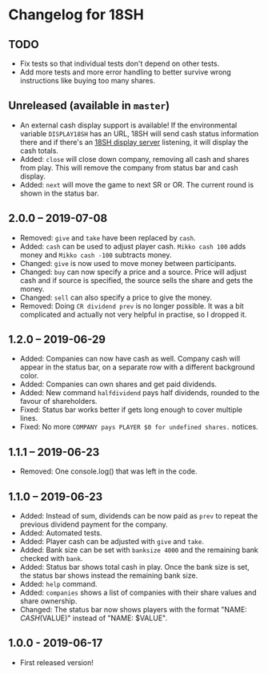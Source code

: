 # Changelog for 18SH

## TODO
- Fix tests so that individual tests don't depend on other tests.
- Add more tests and more error handling to better survive wrong instructions
like buying too many shares.

## Unreleased (available in `master`)
- An external cash display support is available! If the environmental variable
`DISPLAY18SH` has an URL, 18SH will send cash status information there and if
there's an [18SH display server](https://github.com/msaari/18sh-display)
listening, it will display the cash totals.
- Added: `close` will close down company, removing all cash and shares from
play. This will remove the company from status bar and cash display.
- Added: `next` will move the game to next SR or OR. The current round is shown
in the status bar.

## 2.0.0 – 2019-07-08
- Removed: `give` and `take` have been replaced by `cash`.
- Added: `cash` can be used to adjust player cash. `Mikko cash 100` adds money
and `Mikko cash -100` subtracts money.
- Changed: `give` is now used to move money between participants.
- Changed: `buy` can now specify a price and a source. Price will adjust cash
and if source is specified, the source sells the share and gets the money.
- Changed: `sell` can also specify a price to give the money.
- Removed: Doing `CR dividend prev` is no longer possible. It was a bit
complicated and actually not very helpful in practise, so I dropped it.

## 1.2.0 – 2019-06-29
- Added: Companies can now have cash as well. Company cash will appear in the
status bar, on a separate row with a different background color.
- Added: Companies can own shares and get paid dividends.
- Added: New command `halfdividend` pays half dividends, rounded to the favour
of shareholders.
- Fixed: Status bar works better if gets long enough to cover multiple lines.
- Fixed: No more `COMPANY pays PLAYER $0 for undefined shares.` notices.

## 1.1.1 – 2019-06-23
- Removed: One console.log() that was left in the code.

## 1.1.0 – 2019-06-23
- Added: Instead of sum, dividends can be now paid as `prev` to repeat the
previous dividend payment for the company.
- Added: Automated tests.
- Added: Player cash can be adjusted with `give` and `take`.
- Added: Bank size can be set with `banksize 4000` and the remaining bank
checked with `bank`.
- Added: Status bar shows total cash in play. Once the bank size is set, the
status bar shows instead the remaining bank size.
- Added: `help` command.
- Added: `companies` shows a list of companies with their share values and
share ownership.
- Changed: The status bar now shows players with the format "NAME: $CASH
($VALUE)" instead of "NAME: $VALUE".

## 1.0.0 - 2019-06-17
- First released version!